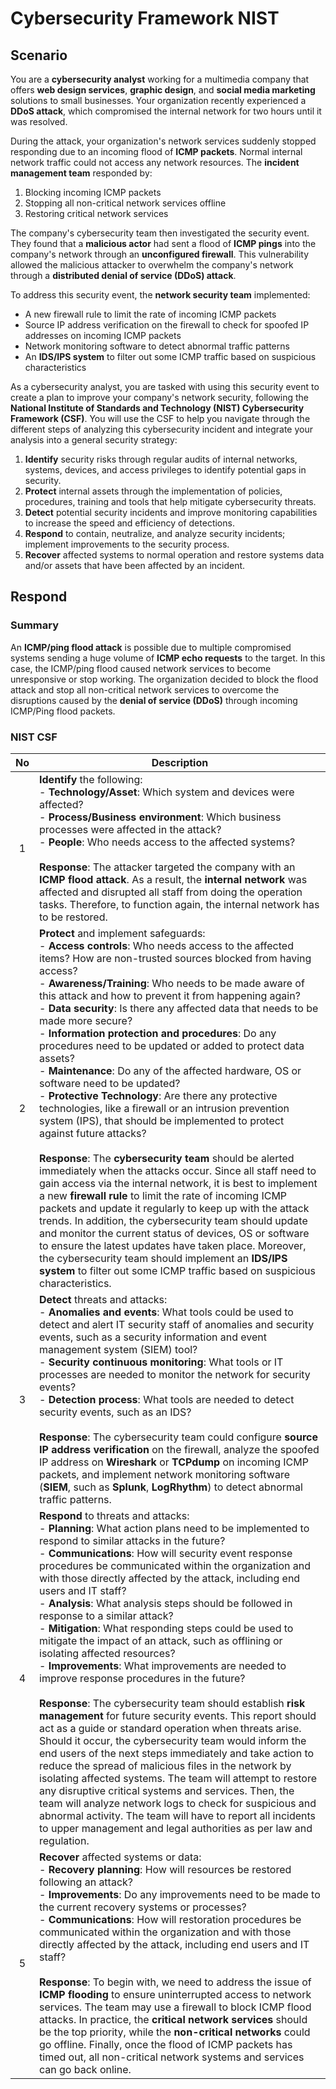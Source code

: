 # Cybersecurity Framework NIST

## Scenario

You are a **cybersecurity analyst** working for a multimedia company that offers **web design services**, **graphic design**, and **social media marketing** solutions to small businesses. Your organization recently experienced a **DDoS attack**, which compromised the internal network for two hours until it was resolved.

During the attack, your organization's network services suddenly stopped responding due to an incoming flood of **ICMP packets**. Normal internal network traffic could not access any network resources. The **incident management team** responded by:

1. Blocking incoming ICMP packets
2. Stopping all non-critical network services offline
3. Restoring critical network services

The company's cybersecurity team then investigated the security event. They found that a **malicious actor** had sent a flood of **ICMP pings** into the company's network through an **unconfigured firewall**. This vulnerability allowed the malicious attacker to overwhelm the company's network through a **distributed denial of service (DDoS) attack**.

To address this security event, the **network security team** implemented:

- A new firewall rule to limit the rate of incoming ICMP packets
- Source IP address verification on the firewall to check for spoofed IP addresses on incoming ICMP packets
- Network monitoring software to detect abnormal traffic patterns
- An **IDS/IPS system** to filter out some ICMP traffic based on suspicious characteristics

As a cybersecurity analyst, you are tasked with using this security event to create a plan to improve your company's network security, following the **National Institute of Standards and Technology (NIST) Cybersecurity Framework (CSF)**. You will use the CSF to help you navigate through the different steps of analyzing this cybersecurity incident and integrate your analysis into a general security strategy:

1. **Identify** security risks through regular audits of internal networks, systems, devices, and access privileges to identify potential gaps in security.
2. **Protect** internal assets through the implementation of policies, procedures, training and tools that help mitigate cybersecurity threats.
3. **Detect** potential security incidents and improve monitoring capabilities to increase the speed and efficiency of detections.
4. **Respond** to contain, neutralize, and analyze security incidents; implement improvements to the security process.
5. **Recover** affected systems to normal operation and restore systems data and/or assets that have been affected by an incident.

## Respond

### Summary

An **ICMP/ping flood attack** is possible due to multiple compromised systems sending a huge volume of **ICMP echo requests** to the target. In this case, the ICMP/ping flood caused network services to become unresponsive or stop working. The organization decided to block the flood attack and stop all non-critical network services to overcome the disruptions caused by the **denial of service (DDoS)** through incoming ICMP/Ping flood packets.

### NIST CSF 

| No | Description |
|:---:|-------------|
| 1 | **Identify** the following: <br> - **Technology/Asset**: Which system and devices were affected? <br> - **Process/Business environment**: Which business processes were affected in the attack? <br> - **People**: Who needs access to the affected systems? <br><br> **Response**: The attacker targeted the company with an **ICMP flood attack**. As a result, the **internal network** was affected and disrupted all staff from doing the operation tasks. Therefore, to function again, the internal network has to be restored. | 
| 2 | **Protect** and implement safeguards: <br> - **Access controls**: Who needs access to the affected items? How are non-trusted sources blocked from having access? <br> - **Awareness/Training**: Who needs to be made aware of this attack and how to prevent it from happening again? <br> - **Data security**: Is there any affected data that needs to be made more secure? <br> - **Information protection and procedures**: Do any procedures need to be updated or added to protect data assets? <br> - **Maintenance**: Do any of the affected hardware, OS or software need to be updated? <br> - **Protective Technology**: Are there any protective technologies, like a firewall or an intrusion prevention system (IPS), that should be implemented to protect against future attacks? <br><br> **Response**: The **cybersecurity team** should be alerted immediately when the attacks occur. Since all staff need to gain access via the internal network, it is best to implement a new **firewall rule** to limit the rate of incoming ICMP packets and update it regularly to keep up with the attack trends. In addition, the cybersecurity team should update and monitor the current status of devices, OS or software to ensure the latest updates have taken place. Moreover, the cybersecurity team should implement an **IDS/IPS system** to filter out some ICMP traffic based on suspicious characteristics. |
| 3 | **Detect** threats and attacks: <br> - **Anomalies and events**: What tools could be used to detect and alert IT security staff of anomalies and security events, such as a security information and event management system (SIEM) tool? <br> - **Security continuous monitoring**: What tools or IT processes are needed to monitor the network for security events? <br> - **Detection process**: What tools are needed to detect security events, such as an IDS? <br><br> **Response**: The cybersecurity team could configure **source IP address verification** on the firewall, analyze the spoofed IP address on **Wireshark** or **TCPdump** on incoming ICMP packets, and implement network monitoring software (**SIEM**, such as **Splunk**, **LogRhythm**) to detect abnormal traffic patterns. |
| 4 | **Respond** to threats and attacks: <br> - **Planning**: What action plans need to be implemented to respond to similar attacks in the future? <br> - **Communications**: How will security event response procedures be communicated within the organization and with those directly affected by the attack, including end users and IT staff? <br> - **Analysis**: What analysis steps should be followed in response to a similar attack? <br> - **Mitigation**: What responding steps could be used to mitigate the impact of an attack, such as offlining or isolating affected resources? <br> - **Improvements**: What improvements are needed to improve response procedures in the future? <br><br> **Response**: The cybersecurity team should establish **risk management** for future security events. This report should act as a guide or standard operation when threats arise. Should it occur, the cybersecurity team would inform the end users of the next steps immediately and take action to reduce the spread of malicious files in the network by isolating affected systems. The team will attempt to restore any disruptive critical systems and services. Then, the team will analyze network logs to check for suspicious and abnormal activity. The team will have to report all incidents to upper management and legal authorities as per law and regulation. |
| 5 | **Recover** affected systems or data: <br> - **Recovery planning**: How will resources be restored following an attack? <br> - **Improvements**: Do any improvements need to be made to the current recovery systems or processes? <br> - **Communications**: How will restoration procedures be communicated within the organization and with those directly affected by the attack, including end users and IT staff? <br><br> **Response**: To begin with, we need to address the issue of **ICMP flooding** to ensure uninterrupted access to network services. The team may use a firewall to block ICMP flood attacks. In practice, the **critical network services** should be the top priority, while the **non-critical networks** could go offline. Finally, once the flood of ICMP packets has timed out, all non-critical network systems and services can go back online. |

 
